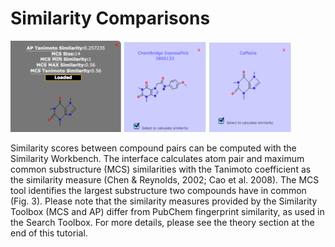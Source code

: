 # Similarity Comparisons

![Fig3](media/similarity.png)

Similarity scores between compound pairs can be computed with the Similarity Workbench. The interface calculates atom pair and maximum common substructure (MCS) similarities with the Tanimoto coefficient as the similarity measure (Chen & Reynolds, 2002; Cao et al. 2008). The MCS tool identifies the largest substructure two compounds have in common (Fig. 3). Please note that the similarity measures provided by the Similarity Toolbox (MCS and AP) differ from PubChem fingerprint similarity, as used in the Search Toolbox. For more details, please see the theory section at the end of this tutorial.
